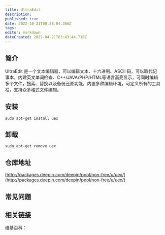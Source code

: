 ```yaml
---
title: UltraEdit
description: 
published: true
date: 2022-10-21T08:38:04.366Z
tags: 
editor: markdown
dateCreated: 2022-04-21T03:43:44.718Z
---
```


## 简介

UltraEdit 是一个文本编辑器，可以编辑文本、十六进制、ASCII 码，可以取代记事本，内建英文单词检查、C++/JAVA/PHP/HTML等语言高亮显示，可同时编辑多个文件，搜索、替换以及备份还原功能，内置多种编辑环境，可定义所有的工具栏，支持众多格式文件编辑。

## 安装

`sudo apt-get install uex`

## 卸载

`sudo apt-get remove uex`

## 仓库地址

[http://packages.deepin.com/deepin/pool/non-free/u/uex/](http://packages.deepin.com/deepin/pool/non-free/u/uex/)

## 常见问题

## 相关链接

维基百科：
